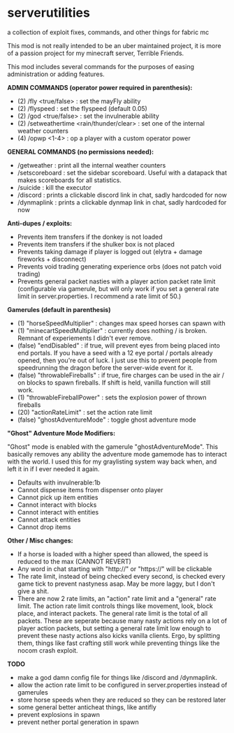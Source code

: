 # serverutilities
a collection of exploit fixes, commands, and other things for fabric mc


This mod is not really intended to be an uber maintained project, it is more of a passion project for my minecraft server, Terrible Friends.

This mod includes several commands for the purposes of easing administration or adding features.


**ADMIN COMMANDS (operator power required in parenthesis):**
  - (2) /fly <player> <true/false> : set the mayFly ability
  - (2) /flyspeed <player> <float> : set the flyspeed (default 0.05)
  - (2) /god <player> <true/false> : set the invulnerable ability
  - (2) /setweathertime <rain/thunder/clear> <int> : set one of the internal weather counters
  - (4) /opwp <player> <1-4> : op a player with a custom operator power
  
  
**GENERAL COMMANDS (no permissions needed):**
  - /getweather : print all the internal weather counters
  - /setscoreboard <scoreboard> : set the sidebar scoreboard. Useful with a datapack that makes scoreboards for all statistics.
  - /suicide : kill the executor
  - /discord : prints a clickable discord link in chat, sadly hardcoded for now
  - /dynmaplink : prints a clickable dynmap link in chat, sadly hardcoded for now

  
**Anti-dupes / exploits:**
  - Prevents item transfers if the donkey is not loaded
  - Prevents item transfers if the shulker box is not placed
  - Prevents taking damage if player is logged out (elytra + damage fireworks + disconnect)
  - Prevents void trading generating experience orbs (does not patch void trading)
  - Prevents general packet nasties with a player action packet rate limit (configurable via gamerule, but will only work if you set a general rate limit in server.properties. I recommend a rate limit of 50.)


**Gamerules (default in parenthesis)**
  - (1) "horseSpeedMultiplier" : changes max speed horses can spawn with
  - (1) "minecartSpeedMultiplier" : currently does nothing / is broken. Remnant of experiements I didn't ever remove.
  - (false) "endDisabled" : if true, will prevent eyes from being placed into end portals. If you have a seed with a 12 eye portal / portals already opened, then you're out of luck. I just use this to prevent people from speedrunning the dragon before the server-wide event for it.
  - (false) "throwableFireballs" : if true, fire charges can be used in the air / on blocks to spawn fireballs. If shift is held, vanilla function will still work.
  - (1) "throwableFireballPower" : sets the explosion power of thrown fireballs
  - (20) "actionRateLimit" : set the action rate limit
  - (false) "ghostAdventureMode" : toggle ghost adventure mode
  
  
**"Ghost" Adventure Mode Modifiers:**
  
  "Ghost" mode is enabled with the gamerule "ghostAdventureMode". This basically removes any ability the adventure mode gamemode has to interact with the world. I used this for my graylisting system way back when, and left it in if I ever needed it again.
  
  - Defaults with invulnerable:1b
  - Cannot dispense items from dispenser onto player
  - Cannot pick up item entities
  - Cannot interact with blocks
  - Cannot interact with entities
  - Cannot attack entities
  - Cannot drop items
  
**Other / Misc changes:**
  - If a horse is loaded with a higher speed than allowed, the speed is reduced to the max (CANNOT REVERT)
  - Any word in chat starting with "http://" or "https://" will be clickable
  - The rate limit, instead of being checked every second, is checked every game tick to prevent nastyness asap. May be more laggy, but I don't give a shit.
  - There are now 2 rate limits, an "action" rate limit and a "general" rate limit. The action rate limit controls things like movement, look, block place, and interact packets. The general rate limit is the total of all packets. These are seperate because many nasty actions rely on a lot of player action packets, but setting a general rate limit low enough to prevent these nasty actions also kicks vanilla clients. Ergo, by splitting them, things like fast crafting still work while preventing things like the nocom crash exploit.
  

**TODO**
  - make a god damn config file for things like /discord and /dynmaplink.
  - allow the action rate limit to be configured in server.properties instead of gamerules
  - store horse speeds when they are reduced so they can be restored later
  - some general better anticheat things, like antifly
  - prevent explosions in spawn
  - prevent nether portal generation in spawn
